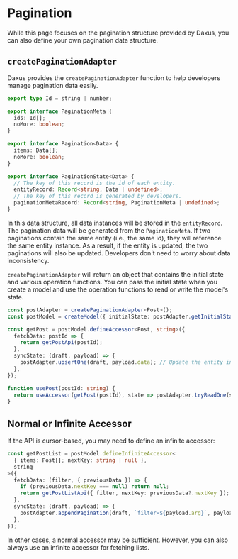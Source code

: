 # Pagination

While this page focuses on the pagination structure provided by Daxus, you can also define your own pagination data structure.

## `createPaginationAdapter`

Daxus provides the `createPaginationAdapter` function to help developers manage pagination data easily.

```ts
export type Id = string | number;

export interface PaginationMeta {
  ids: Id[];
  noMore: boolean;
}

export interface Pagination<Data> {
  items: Data[];
  noMore: boolean;
}

export interface PaginationState<Data> {
  // The key of this record is the id of each entity.
  entityRecord: Record<string, Data | undefined>;
  // The key of this record is generated by developers.
  paginationMetaRecord: Record<string, PaginationMeta | undefined>;
}
```

In this data structure, all data instances will be stored in the `entityRecord`. The pagination data will be generated from the `PaginationMeta`. If two paginations contain the same entity (i.e., the same id), they will reference the same entity instance. As a result, if the entity is updated, the two paginations will also be updated. Developers don't need to worry about data inconsistency.

`createPaginationAdapter` will return an object that contains the initial state and various operation functions. You can pass the initial state when you create a model and use the operation functions to read or write the model's state.

```ts
const postAdapter = createPaginationAdapter<Post>();
const postModel = createModel({ initialState: postAdapter.getInitialState() });

const getPost = postModel.defineAccessor<Post, string>({
  fetchData: postId => {
    return getPostApi(postId);
  },
  syncState: (draft, payload) => {
    postAdapter.upsertOne(draft, payload.data); // Update the entity in the entityRecord. If it doesn't exist, create one.
  },
});

function usePost(postId: string) {
  return useAccessor(getPost(postId), state => postAdapter.tryReadOne(state, postId));
}
```

## Normal or Infinite Accessor

If the API is cursor-based, you may need to define an infinite accessor:

```ts
const getPostList = postModel.defineInfiniteAccessor<
  { items: Post[]; nextKey: string | null },
  string
>({
  fetchData: (filter, { previousData }) => {
    if (previousData.nextKey === null) return null;
    return getPostListApi({ filter, nextKey: previousData?.nextKey });
  },
  syncState: (draft, payload) => {
    postAdapter.appendPagination(draft, `filter=${payload.arg}`, payload.data.items);
  },
});
```

In other cases, a normal accessor may be sufficient. However, you can also always use an infinite accessor for fetching lists.
